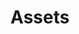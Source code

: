 ---
layout: redirect.njk
permalink: false
hideInSitemap: true
tags: level2
key: assets_fr
title: Assets
redirect: /fr/foundation/assets/icons/
parent: foundation_fr
order: 3
---